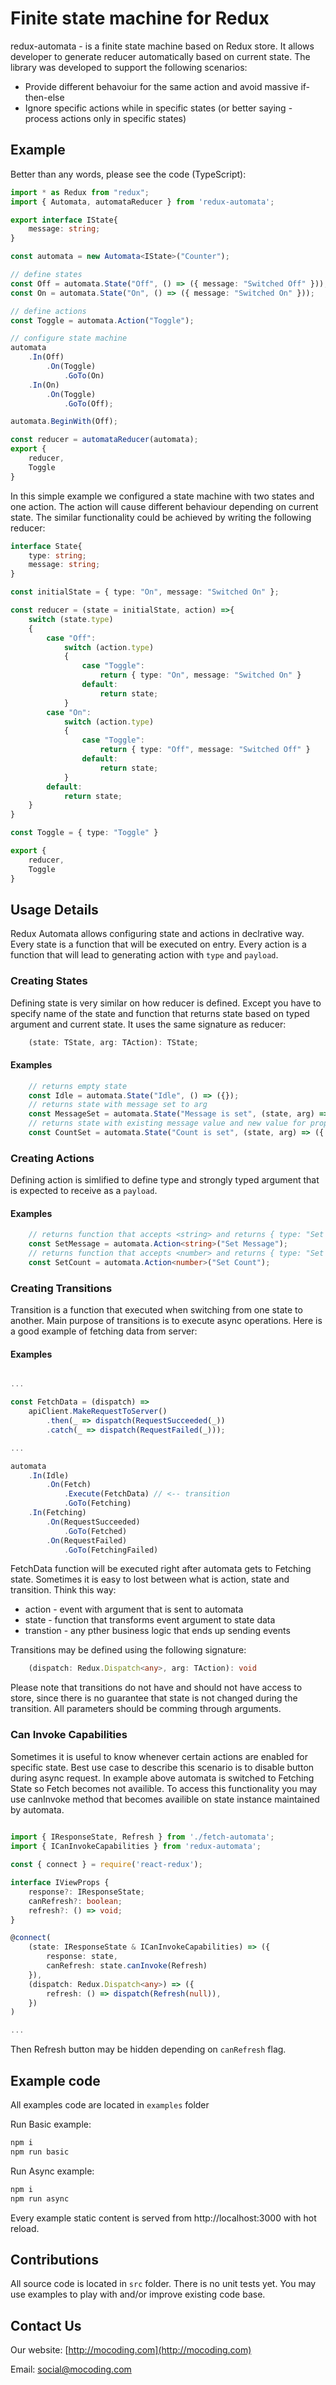 # Finite state machine for Redux

redux-automata - is a finite state machine based on Redux store. 
It allows developer to generate reducer automatically based on current state. 
The library was developed to support the following scenarios:
* Provide different behavoiur for the same action and avoid massive if-then-else
* Ignore specific actions while in specific states (or better saying - process actions only in specific states)

## Example

Better than any words, please see the code (TypeScript):

```typescript
import * as Redux from "redux";
import { Automata, automataReducer } from 'redux-automata';

export interface IState{
    message: string;
}

const automata = new Automata<IState>("Counter");

// define states
const Off = automata.State("Off", () => ({ message: "Switched Off" }));
const On = automata.State("On", () => ({ message: "Switched On" }));

// define actions
const Toggle = automata.Action("Toggle");

// configure state machine
automata
    .In(Off)
        .On(Toggle)
            .GoTo(On)
    .In(On)
        .On(Toggle)
            .GoTo(Off);

automata.BeginWith(Off);

const reducer = automataReducer(automata);
export {
    reducer,
    Toggle
}
```

In this simple example we configured a state machine with two states and one action. 
The action will cause different behaviour depending on current state.
The similar functionality could be achieved by writing the following reducer:

```typescript
interface State{
    type: string;
    message: string;
}

const initialState = { type: "On", message: "Switched On" };

const reducer = (state = initialState, action) =>{
    switch (state.type)
    {
        case "Off":
            switch (action.type)
            {
                case "Toggle":
                    return { type: "On", message: "Switched On" }
                default:
                    return state;
            }            
        case "On":
            switch (action.type)
            {
                case "Toggle":
                    return { type: "Off", message: "Switched Off" }
                default:
                    return state;
            }
        default: 
            return state;  
    }
}

const Toggle = { type: "Toggle" }

export {
    reducer,
    Toggle
}
```

## Usage Details

Redux Automata allows configuring state and actions in declrative way. 
Every state is a function that will be executed on entry. 
Every action is a function that will lead to generating action with ```type``` and ```payload```. 

### Creating States
Defining state is very similar on how reducer is defined. 
Except you have to specify name of the state and function that returns state based on typed argument and current state.
It uses the same signature as reducer:

```typescript
    (state: TState, arg: TAction): TState;
```

#### Examples

```typescript
    // returns empty state
    const Idle = automata.State("Idle", () => ({});
    // returns state with message set to arg
    const MessageSet = automata.State("Message is set", (state, arg) => ({ message: arg});
    // returns state with existing message value and new value for property count.
    const CountSet = automata.State("Count is set", (state, arg) => ({ message: state.message, count: arg});
```

### Creating Actions
Defining action is simlified to define type and strongly typed argument that is expected to receive as a ```payload```. 

#### Examples

```typescript
    // returns function that accepts <string> and returns { type: "Set Message": payload: "<string>" }
    const SetMessage = automata.Action<string>("Set Message");
    // returns function that accepts <number> and returns { type: "Set Count": payload: <number> }
    const SetCount = automata.Action<number>("Set Count");    
```

### Creating Transitions
Transition is a function that executed when switching from one state to another. 
Main purpose of transitions is to execute async operations. 
Here is a good example of fetching data from server:

#### Examples

```typescript

...

const FetchData = (dispatch) =>
    apiClient.MakeRequestToServer()
        .then(_ => dispatch(RequestSucceeded(_))
        .catch(_ => dispatch(RequestFailed(_)));

...

automata
    .In(Idle)
        .On(Fetch)
            .Execute(FetchData) // <-- transition
            .GoTo(Fetching)
    .In(Fetching)
        .On(RequestSucceeded)
            .GoTo(Fetched)
        .On(RequestFailed)
            .GoTo(FetchingFailed)
```

FetchData function will be executed right after automata gets to Fetching state. 
Sometimes it is easy to lost between what is action, state and transition.
Think this way:
* action - event with argument that is sent to automata
* state - function that transforms event argument to state data
* transtion - any pther business logic that ends up sending events

Transitions may be defined using the following signature:

```typescript
    (dispatch: Redux.Dispatch<any>, arg: TAction): void
```

Please note that transitions do not have and should not have access to store, 
since there is no guarantee that state is not changed during the transition. All parameters should be comming through arguments.

### Can Invoke Capabilities
Sometimes it is useful to know whenever certain actions are enabled for specific state. 
Best use case to describe this scenario is to disable button during async request. 
In example above automata is switched to Fetching State so Fetch becomes not availible.
To access this functionality you may use canInvoke method that becomes availible on state instance maintained by automata.

```typescript
    
import { IResponseState, Refresh } from './fetch-automata';
import { ICanInvokeCapabilities } from 'redux-automata';

const { connect } = require('react-redux');

interface IViewProps {
    response?: IResponseState;
    canRefresh?: boolean;
    refresh?: () => void;
}

@connect(
    (state: IResponseState & ICanInvokeCapabilities) => ({
        response: state,
        canRefresh: state.canInvoke(Refresh)
    }),
    (dispatch: Redux.Dispatch<any>) => ({        
        refresh: () => dispatch(Refresh(null)),
    })
)

...

```

Then Refresh button may be hidden depending on ```canRefresh``` flag.

## Example code
All examples code are located in ```examples``` folder

Run Basic example:
```bash
npm i
npm run basic
```
Run Async example:
```bash
npm i
npm run async
```

Every example static content is served from http://localhost:3000 with hot reload.

## Contributions

All source code is located in ```src``` folder. There is no unit tests yet. 
You may use examples to play with and/or improve existing code base.

## Contact Us

Our website: [http://mocoding.com](http://mocoding.com)

Email: [social@mocoding.com](mailto:social@mocoding.com)